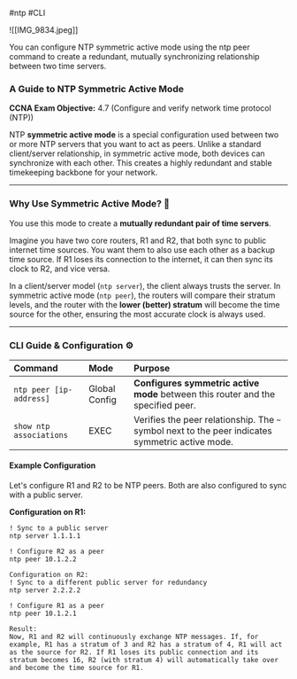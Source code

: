 #ntp #CLI 

![[IMG_9834.jpeg]]

You can configure NTP symmetric active mode using the ntp peer command to create a redundant, mutually synchronizing relationship between two time servers.
### A Guide to NTP Symmetric Active Mode

**CCNA Exam Objective:** 4.7 (Configure and verify network time protocol (NTP))

NTP **symmetric active mode** is a special configuration used between two or more NTP servers that you want to act as peers. Unlike a standard client/server relationship, in symmetric active mode, both devices can synchronize with each other. This creates a highly redundant and stable timekeeping backbone for your network.

***

### Why Use Symmetric Active Mode? 🤔

You use this mode to create a **mutually redundant pair of time servers**.

Imagine you have two core routers, R1 and R2, that both sync to public internet time sources. You want them to also use each other as a backup time source. If R1 loses its connection to the internet, it can then sync its clock to R2, and vice versa.

In a client/server model (`ntp server`), the client always trusts the server. In symmetric active mode (`ntp peer`), the routers will compare their stratum levels, and the router with the **lower (better) stratum** will become the time source for the other, ensuring the most accurate clock is always used.

---

### CLI Guide & Configuration ⚙️

| Command | Mode | Purpose |
| :--- | :--- | :--- |
| `ntp peer [ip-address]` | Global Config | **Configures symmetric active mode** between this router and the specified peer. |
| `show ntp associations`| EXEC | Verifies the peer relationship. The `~` symbol next to the peer indicates symmetric active mode. |

#### **Example Configuration**

Let's configure R1 and R2 to be NTP peers. Both are also configured to sync with a public server.

**Configuration on R1:**
```cisco
! Sync to a public server
ntp server 1.1.1.1

! Configure R2 as a peer
ntp peer 10.1.2.2

Configuration on R2:
! Sync to a different public server for redundancy
ntp server 2.2.2.2

! Configure R1 as a peer
ntp peer 10.1.2.1

Result:
Now, R1 and R2 will continuously exchange NTP messages. If, for example, R1 has a stratum of 3 and R2 has a stratum of 4, R1 will act as the source for R2. If R1 loses its public connection and its stratum becomes 16, R2 (with stratum 4) will automatically take over and become the time source for R1.

